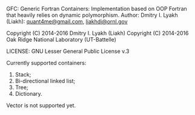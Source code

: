 GFC: Generic Fortran Containers: Implementation based on OOP Fortran
     that heavily relies on dynamic polymorphism.
Author: Dmitry I. Lyakh (Liakh): quant4me@gmail.com, liakhdi@ornl.gov

Copyright (C) 2014-2016 Dmitry I. Lyakh (Liakh)
Copyright (C) 2014-2016 Oak Ridge National Laboratory (UT-Battelle)

LICENSE: GNU Lesser General Public License v.3

Currently supported containers:
 1. Stack;
 2. Bi-directional linked list;
 3. Tree;
 4. Dictionary.

Vector is not supported yet.
